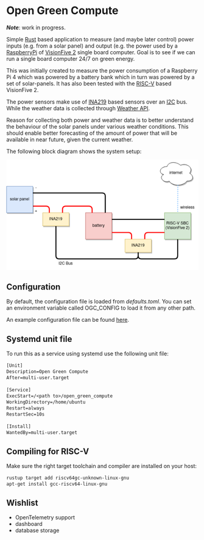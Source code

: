 
# Open Green Compute

**_Note_**: work in progress.

Simple [Rust](https://www.rust-lang.org/) based application to measure (and maybe later control) power inputs (e.g. from a solar panel) and output (e.g. the power used by a [RaspberryPi](https://www.raspberrypi.org/) of [VisionFive 2](https://www.starfivetech.com/en/site/boards) single board computer. Goal is to see if we can run a single board computer 24/7 on green energy. 

This was initially created to measure the power consumption of a Raspberry Pi 4 which was powered by a battery bank which in turn was powered by a set of solar-panels. It has also been tested with the [RISC-V](https://riscv.org/) based VisionFive 2. 

The power sensors make use of [INA219](https://www.ti.com/product/INA219) based sensors over an [I2C](https://en.wikipedia.org/wiki/I%C2%B2C) bus. While the weather data is collected through [Weather API](https://openweathermap.org/api).

Reason for collecting both power and weather data is to better understand the behaviour of the solar panels under various weather conditions. This should enable better forecasting of the amount of power that will be available in near future, given the current weather.

The following block diagram shows the system setup:

![block diagram](block_diagram.png)

## Configuration

By default, the configuration file is loaded from *defaults.toml*. You can set an environment variable called OGC_CONFIG to load it from any other path.

An example configuration file can be found [here](defaults.toml).

## Systemd unit file

To run this as a service using systemd use the following unit file:

    [Unit]
    Description=Open Green Compute
    After=multi-user.target
    
    [Service]
    ExecStart=/<path to>/open_green_compute
    WorkingDirectory=/home/ubuntu
    Restart=always
    RestartSec=10s
    
    [Install]
    WantedBy=multi-user.target

## Compiling for RISC-V

Make sure the right target toolchain and compiler are installed on your host:

    rustup target add riscv64gc-unknown-linux-gnu
    apt-get install gcc-riscv64-linux-gnu

## Wishlist

  * OpenTelemetry support
  * dashboard
  * database storage

